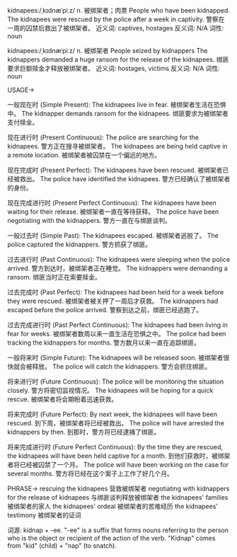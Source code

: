 kidnapees:/ˌkɪdnæˈpiːz/
n.
被绑架者；肉票
People who have been kidnapped.
The kidnapees were rescued by the police after a week in captivity.  警察在一周的囚禁后救出了被绑架者。
近义词: captives, hostages
反义词: N/A
词性: noun


kidnapees:/ˌkɪdnæˈpiːz/
n.
被绑架者
People seized by kidnappers
The kidnappers demanded a huge ransom for the release of the kidnapees. 绑匪要求巨额赎金才释放被绑架者。
近义词: hostages, victims
反义词: N/A
词性: noun



USAGE->

一般现在时 (Simple Present):
The kidnapees live in fear. 被绑架者生活在恐惧中。
The kidnapper demands ransom for the kidnapees. 绑匪要求为被绑架者支付赎金。

现在进行时 (Present Continuous):
The police are searching for the kidnapees. 警方正在搜寻被绑架者。
The kidnapees are being held captive in a remote location. 被绑架者被囚禁在一个偏远的地方。

现在完成时 (Present Perfect):
The kidnapees have been rescued. 被绑架者已经被救出。
The police have identified the kidnapees. 警方已经确认了被绑架者的身份。

现在完成进行时 (Present Perfect Continuous):
The kidnapees have been waiting for their release. 被绑架者一直在等待获释。
The police have been negotiating with the kidnappers. 警方一直在与绑匪谈判。


一般过去时 (Simple Past):
The kidnapees escaped. 被绑架者逃脱了。
The police captured the kidnappers. 警方抓获了绑匪。

过去进行时 (Past Continuous):
The kidnapees were sleeping when the police arrived. 警方到达时，被绑架者正在睡觉。
The kidnappers were demanding a ransom. 绑匪当时正在索要赎金。

过去完成时 (Past Perfect):
The kidnapees had been held for a week before they were rescued. 被绑架者被关押了一周后才获救。
The kidnappers had escaped before the police arrived. 警察到达之前，绑匪已经逃跑了。

过去完成进行时 (Past Perfect Continuous):
The kidnapees had been living in fear for weeks.  被绑架者数周以来一直生活在恐惧之中。
The police had been tracking the kidnappers for months. 警方数月以来一直在追踪绑匪。

一般将来时 (Simple Future):
The kidnapees will be released soon. 被绑架者很快就会被释放。
The police will catch the kidnappers. 警方会抓住绑匪。

将来进行时 (Future Continuous):
The police will be monitoring the situation closely. 警方将密切监视情况。
The kidnapees will be hoping for a quick rescue. 被绑架者将会期盼着迅速获救。

将来完成时 (Future Perfect):
By next week, the kidnapees will have been rescued. 到下周，被绑架者将已经被救出。
The police will have arrested the kidnappers by then. 到那时，警方将已经逮捕了绑匪。

将来完成进行时 (Future Perfect Continuous):
By the time they are rescued, the kidnapees will have been held captive for a month. 到他们获救时，被绑架者将已经被囚禁了一个月。
The police will have been working on the case for several months. 警方将已经在这个案子上工作了好几个月。


PHRASE->
rescuing the kidnapees 营救被绑架者
negotiating with kidnappers for the release of kidnapees 与绑匪谈判释放被绑架者
the kidnapees' families  被绑架者的家人
the kidnapees' ordeal 被绑架者的苦难经历
the kidnapees' testimony 被绑架者的证词

词源:  kidnap + -ee.  "-ee" is a suffix that forms nouns referring to the person who is the object or recipient of the action of the verb.  "Kidnap" comes from "kid" (child) + "nap" (to snatch).
